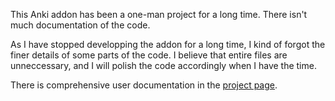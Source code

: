 This Anki addon has been a one-man project for a long time.
There isn't much documentation of the code.

As I have stopped developping the addon for a long time,
I kind of forgot the finer details of some parts of the code.
I believe that entire files are unneccessary, and I will polish
the code accordingly when I have the time.

There is comprehensive user documentation in the
[project page](http://tmbb.github.com/ImageOcc2.0/index.html).